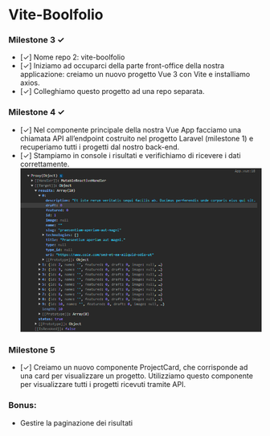 # Vite-Boolfolio

### Milestone 3 &check;

- [&check;] Nome repo 2: vite-boolfolio
- [&check;] Iniziamo ad occuparci della parte front-office della nostra applicazione: creiamo un nuovo progetto Vue 3 con Vite e installiamo axios.
- [&check;] Colleghiamo questo progetto ad una repo separata.

### Milestone 4 &check;

- [&check;] Nel componente principale della nostra Vue App facciamo una chiamata API all’endpoint costruito nel progetto Laravel (milestone 1) e recuperiamo tutti i progetti dal nostro back-end.
- [&check;] Stampiamo in console i risultati e verifichiamo di ricevere i dati correttamente.
  ![alt text](/public/Screenshot%202024-08-01%20173054.png)

### Milestone 5

- [&check;] Creiamo un nuovo componente ProjectCard, che corrisponde ad una card per visualizzare un progetto. Utilizziamo questo componente per visualizzare tutti i progetti ricevuti tramite API.

### Bonus:

- Gestire la paginazione dei risultati
